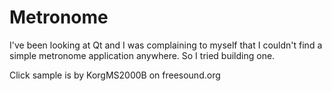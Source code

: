 Metronome
=========

I've been looking at Qt and I was complaining to myself that I couldn't find a
simple metronome application anywhere. So I tried building one.


Click sample is by KorgMS2000B on freesound.org
